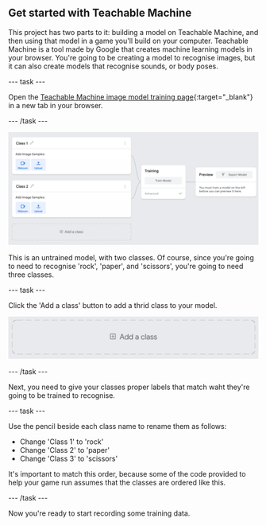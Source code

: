 ## Get started with Teachable Machine

This project has two parts to it: building a model on Teachable Machine, and then using that model in a game you'll build on your computer. Teachable Machine is a tool made by Google that creates machine learning models in your browser. You're going to be creating a model to recognise images, but it can also create models that recognise sounds, or body poses.

--- task ---

Open the [Teachable Machine image model training page](https://teachablemachine.withgoogle.com/train/image){:target="_blank"} in a new tab in your browser.

--- /task ---

![](images/tm_start_screen.png)

This is an untrained model, with two classes. Of course, since you're going to need to recognise 'rock', 'paper', and 'scissors', you're going to need three classes.

--- task ---

Click the 'Add a class' button to add a thrid class to your model.

![](images/tm_add_class.png)

--- /task ---

Next, you need to give your classes proper labels that match waht they're going to be trained to recognise.

--- task ---

Use the pencil beside each class name to rename them as follows:

  + Change 'Class 1' to 'rock'
  + Change 'Class 2' to 'paper'
  + Change 'Class 3' to 'scissors'

It's important to match this order, because some of the code provided to help your game run assumes that the classes are ordered like this.

--- /task ---

Now you're ready to start recording some training data.